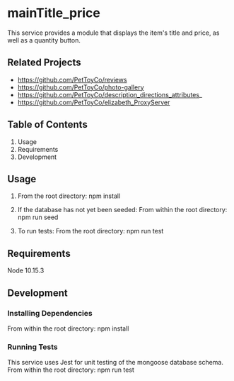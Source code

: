 # mainTitle_price
This service provides a module that displays the item's title and price, as well as a quantity button.

## Related Projects
- https://github.com/PetToyCo/reviews
- https://github.com/PetToyCo/photo-gallery
- https://github.com/PetToyCo/description_directions_attributes_
- https://github.com/PetToyCo/elizabeth_ProxyServer

## Table of Contents
  1. Usage
  2. Requirements
  3. Development

## Usage
1. From the root directory:
npm install

2. If the database has not yet been seeded:
From within the root directory:
npm run seed

3. To run tests:
From the root directory:
npm run test


## Requirements
Node 10.15.3

## Development
### Installing Dependencies
From within the root directory:
npm install

### Running Tests
This service uses Jest for unit testing of the mongoose database schema.
From within the root directory:
npm run test